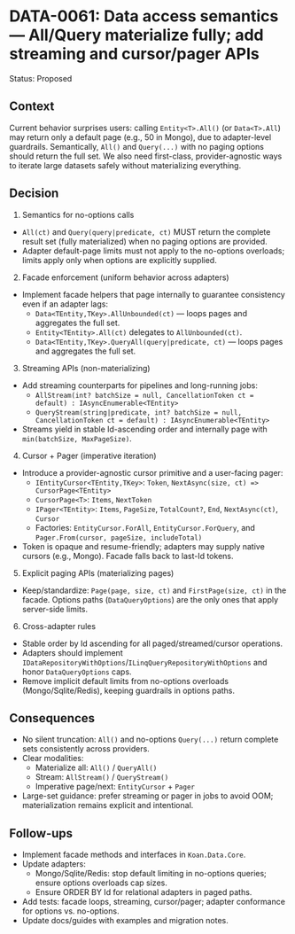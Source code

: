 # DATA-0061: Data access semantics — All/Query materialize fully; add streaming and cursor/pager APIs

Status: Proposed

## Context

Current behavior surprises users: calling `Entity<T>.All()` (or `Data<T>.All`) may return only a default page (e.g., 50 in Mongo), due to adapter-level guardrails. Semantically, `All()` and `Query(...)` with no paging options should return the full set. We also need first-class, provider-agnostic ways to iterate large datasets safely without materializing everything.

## Decision

1) Semantics for no-options calls
- `All(ct)` and `Query(query|predicate, ct)` MUST return the complete result set (fully materialized) when no paging options are provided.
- Adapter default-page limits must not apply to the no-options overloads; limits apply only when options are explicitly supplied.

2) Facade enforcement (uniform behavior across adapters)
- Implement facade helpers that page internally to guarantee consistency even if an adapter lags:
  - `Data<TEntity,TKey>.AllUnbounded(ct)` — loops pages and aggregates the full set.
  - `Entity<TEntity>.All(ct)` delegates to `AllUnbounded(ct)`.
  - `Data<TEntity,TKey>.QueryAll(query|predicate, ct)` — loops pages and aggregates the full set.

3) Streaming APIs (non-materializing)
- Add streaming counterparts for pipelines and long-running jobs:
  - `AllStream(int? batchSize = null, CancellationToken ct = default) : IAsyncEnumerable<TEntity>`
  - `QueryStream(string|predicate, int? batchSize = null, CancellationToken ct = default) : IAsyncEnumerable<TEntity>`
- Streams yield in stable Id-ascending order and internally page with `min(batchSize, MaxPageSize)`.

4) Cursor + Pager (imperative iteration)
- Introduce a provider-agnostic cursor primitive and a user-facing pager:
  - `IEntityCursor<TEntity,TKey>`: `Token`, `NextAsync(size, ct) => CursorPage<TEntity>`
  - `CursorPage<T>`: `Items`, `NextToken`
  - `IPager<TEntity>`: `Items`, `PageSize`, `TotalCount?`, `End`, `NextAsync(ct)`, `Cursor`
  - Factories: `EntityCursor.ForAll`, `EntityCursor.ForQuery`, and `Pager.From(cursor, pageSize, includeTotal)`
- Token is opaque and resume-friendly; adapters may supply native cursors (e.g., Mongo). Facade falls back to last-Id tokens.

5) Explicit paging APIs (materializing pages)
- Keep/standardize: `Page(page, size, ct)` and `FirstPage(size, ct)` in the facade. Options paths (`DataQueryOptions`) are the only ones that apply server-side limits.

6) Cross-adapter rules
- Stable order by Id ascending for all paged/streamed/cursor operations.
- Adapters should implement `IDataRepositoryWithOptions`/`ILinqQueryRepositoryWithOptions` and honor `DataQueryOptions` caps.
- Remove implicit default limits from no-options overloads (Mongo/Sqlite/Redis), keeping guardrails in options paths.

## Consequences

- No silent truncation: `All()` and no-options `Query(...)` return complete sets consistently across providers.
- Clear modalities:
  - Materialize all: `All()` / `QueryAll()`
  - Stream: `AllStream()` / `QueryStream()`
  - Imperative page/next: `EntityCursor` + `Pager`
- Large-set guidance: prefer streaming or pager in jobs to avoid OOM; materialization remains explicit and intentional.

## Follow-ups

- Implement facade methods and interfaces in `Koan.Data.Core`.
- Update adapters:
  - Mongo/Sqlite/Redis: stop default limiting in no-options queries; ensure options overloads cap sizes.
  - Ensure ORDER BY Id for relational adapters in paged paths.
- Add tests: facade loops, streaming, cursor/pager; adapter conformance for options vs. no-options.
- Update docs/guides with examples and migration notes.
